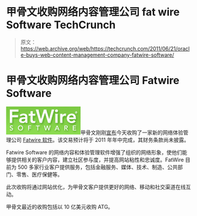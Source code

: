 # 甲骨文收购网络内容管理公司 fat wire Software TechCrunch

> 原文：<https://web.archive.org/web/https://techcrunch.com/2011/06/21/oracle-buys-web-content-management-company-fatwire-software/>

# 甲骨文收购网络内容管理公司 Fatwire Software

![](img/4ceb718016fce70437767abfa4007d86.png)甲骨文刚刚[宣布](https://web.archive.org/web/20230203075843/http://www.marketwire.com/press-release/oracle-buys-fatwire-software-nasdaq-orcl-1529346.htm)今天收购了一家新的网络体验管理公司 [Fatwire 软件](https://web.archive.org/web/20230203075843/http://www.fatwire.com/home)。该交易预计将于 2011 年年中完成，其财务条款尚未披露。

Fatwire Software 的网络内容和体验管理软件增强了组织的网络形象，使他们能够提供相关的客户内容，建立社区参与度，并提高网站粘性和忠诚度。FatWire 目前为 500 多家行业客户提供服务，包括金融服务、媒体、技术、制造、公共部门、零售、医疗保健等。

此次收购将通过网站优化，为甲骨文客户提供更好的网络、移动和社交渠道在线互动。

甲骨文最近的收购包括以 10 亿美元收购 ATG。